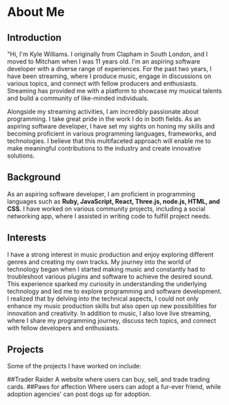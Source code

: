 <body>
  <h1>About Me</h1>
  <div>
    <h2>Introduction</h2>
    <p>
"Hi, I'm Kyle Williams. I originally from Clapham in South London, and I moved to Mitcham when I was 11 years old. I'm an aspiring software developer with a diverse range of experiences. For the past two years, I have been streaming, where I produce music, engage in discussions on various topics, and connect with fellow producers and enthusiasts. Streaming has provided me with a platform to showcase my musical talents and build a community of like-minded individuals.

Alongside my streaming activities, I am incredibly passionate about programming. I take great pride in the work I do in both fields. As an aspiring software developer, I have set my sights on honing my skills and becoming proficient in various programming languages, frameworks, and technologies. I believe that this multifaceted approach will enable me to make meaningful contributions to the industry and create innovative solutions.
    </p>
  </div>
  <div>
    <h2>Background</h2>
    <p>
      As an aspiring software developer, I am proficient in programming languages such as <strong>Ruby, JavaScript, React, Three.js, node.js, HTML, and CSS</strong>. I have worked on various community projects, including a social networking app, where I assisted in writing code to fulfill project needs.
    </p>
  </div>
  <div>
    <h2>Interests</h2>
<p>
  I have a strong interest in music production and enjoy exploring different genres and creating my own tracks. My journey into the world of technology began when I started making music and constantly had to troubleshoot various plugins and software to achieve the desired sound. This experience sparked my curiosity in understanding the underlying technology and led me to explore programming and software development. I realized that by delving into the technical aspects, I could not only enhance my music production skills but also open up new possibilities for innovation and creativity. In addition to music, I also love live streaming, where I share my programming journey, discuss tech topics, and connect with fellow developers and enthusiasts.
</p>

  </div>
  <div>
    <h2>Projects</h2>
    <p>
      Some of the projects I have worked on include:
    </p>
</body>
      ##Trader Raider
      A website where users can buy, sell, and trade trading cards.
     ##Paws for affection
      Where users can adopt a fur-ever friend, while adoption agencies' can post dogs up for adoption.
